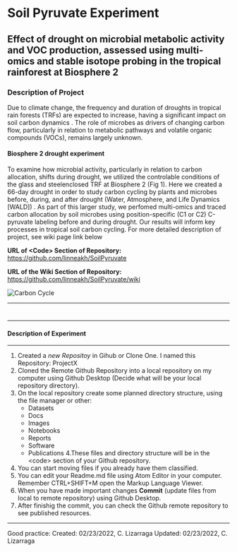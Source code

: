 # Soil Pyruvate Experiment 
## Effect of drought on microbial metabolic activity and VOC production, assessed using multi-omics and stable isotope probing in the tropical rainforest at Biosphere 2

### **Description of Project** <br>
Due to climate change, the frequency and duration of droughts in
tropical rain forests (TRFs) are expected to increase, having a
significant impact on soil carbon dynamics . The role of microbes as
drivers of changing carbon flow, particularly in relation to metabolic
pathways and volatile organic compounds (VOCs), remains largely
unknown.  

#### **Biosphere 2 drought experiment**<br>
To examine how microbial activity, particularly in relation to carbon allocation, shifts
during drought, we utilized the controlable conditions of the glass and steelenclosed
TRF at Biosphere 2 (Fig 1). Here we created a 66-day drought in order to
study carbon cycling by plants and microbes before, during, and after drought (Water,
Atmosphere, and Life Dynamics [WALD]) . As part of this larger study, we perfomed
multi-omics and traced carbon allocation by soil microbes using position-specific (C1 or
C2) C-pyruvate labeling before and during drought. Our results will inform key
processes in tropical soil carbon cycling. For more detailed description of project, see wiki page link below<br>

**URL of \<Code\>  Section of Repository:** https://github.com/linneakh/SoilPyruvate

**URL of the Wiki Section of Repository:** https://github.com/linneakh/SoilPyruvate/wiki

![Carbon Cycle](soil-carbon-cycle.png?raw=true)

***

# 



***

#### Description of Experiment
***

1. Created a _new Repositoy_ in Gihub or Clone One. I named this Repository: ProjectX
2. Cloned the Remote Github Repository into a local repository on my computer using Github Desktop (Decide what will be your local repository directory).
3. On the local repository create some planned directory structure, using the file manager or other:
   - Datasets
   - Docs
   - Images
   - Notebooks
   - Reports
   - Software
   - Publications
4.These files and directory structure will be in the \<code\> section of your Github repository.
5. You can start moving files if you already have them classified.
6. You can edit your Readme.md file using Atom Editor in your computer. Remember CTRL+SHIFT+M open the Markup Language Viewer.
7. When you have made important changes **Commit** (update files from local to remote repository) using Github Desktop.
8. After finishig the commit, you can check the Github remote repository to see published resources.

***
Good practice:
Created: 02/23/2022, C. Lizarraga
Updated: 02/23/2022, C. Lizarraga
